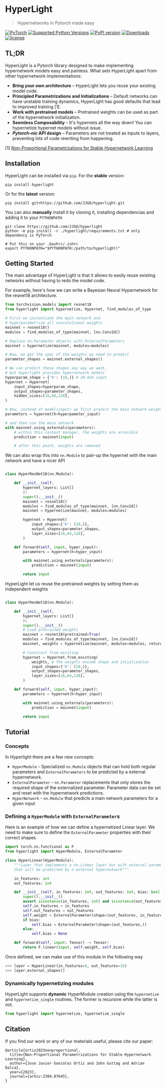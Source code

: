 # HyperLight

> Hypernetworks in Pytorch made easy

[![PyTorch](https://img.shields.io/badge/PyTorch-%23EE4C2C.svg?style=flat&amp;logo=PyTorch&amp;logoColor=white)](https://pytorch.org)
[![Supported Python Versions](https://img.shields.io/pypi/pyversions/hyperlight)](https://pypi.org/project/hyperlight/) 
[![PyPI version](https://badge.fury.io/py/hyperlight.svg)](https://badge.fury.io/py/hyperlight)
[![Downloads](https://pepy.tech/badge/hyperlight)](https://pepy.tech/project/hyperlight)
[![license](https://img.shields.io/github/license/JJGO/hyperlight.svg)](https://github.com/JJGO/hyperlight/blob/main/LICENSE)

## TL;DR

HyperLight is a Pytorch library designed to make implementing hypernetwork models easy and painless.
What sets HyperLight apart from other hypernetwork implementations:

- **Bring your own architecture** – HyperLight lets you reuse your existing model code.
- **Principled Parametrizations and Initializations** – Default networks can have unstable training dynamics, HyperLight has good defaults that lead to improved training [1].
- **Work with pretrained models** – Pretrained weights can be used as part of the hypernetwork initialization.
- **Seemless Composability** – It's hypernets all the way down! You can hypernetize hypernet models without issue.
- **_Pytorch-nic_ API design** – Parameters are not treated as inputs to layers, preventing lots of code rewriting from happening.
<!-- - **Easy weight reuse** – Once a model has its weights set, it can be used many times. -->

[1] [Non-Proportional Parametrizations for Stable Hypernetwork Learning](https://arxiv.org/abs/2304.07645)

## Installation

HyperLight can be installed via `pip`. For the **stable** version:

```shell
pip install hyperlight
```

Or for the **latest** version:

```shell
pip install git+https://github.com/JJGO/hyperlight.git
```

You can also **manually** install it by cloning it, installing dependencias and adding it to your `PYTHONPATH`:


```shell
git clone https://github.com/JJGO/hyperlight
python -m pip install -r ./hyperlight/requirements.txt # only dependency is PyTorch

# Put this on your .bashrc/.zshrc
export PYTHONPATH="$PYTHONPATH:/path/to/hyperlight)"
```


## Getting Started

The main advantage of HyperLight is that it allows to easily reuse existing networks without having to redo the model code.

For example, here's how we can write a Bayesian Neural Hypernetwork for the resnet18 architecture.

```python
from torchvision.models import resnet18
from hyperlight import hypernetize, Hypernet, find_modules_of_type

# First we instantiate the main network and
# hyperparametrize all convolutional weights
mainnet = resnet18()
modules = find_modules_of_type(mainnet, [nn.Conv2d])

# Replace nn.Parameter objects with ExternalParameters
mainnet = hypernetize(mainnet, modules=modules)

# Now, we get the spec of the weights we need to predict
parameter_shapes = mainnet.external_shapes()

# We can predict these shapes any way we want,
# but hyperlight provides hypernetwork models
hyperparam_shape = {'h': (10,)} # 10-dim input
hypernet = Hypernet(
    input_shapes=hyperparam_shape,
    output_shapes=parameter_shapes,
    hidden_sizes=[16,64,128],
)

# Now, instead of model(input) we first predict the main network weights
parameters = hypernet(h=hyperpameter_input)

# and then use the main network
with mainnet.using_externals(parameters):
    # within this context manager, the weights are accesible
    prediction = mainnet(input)

    # after this point, weights are removed
```

We can also wrap this into `nn.Module` to pair-up the hypernet with the main network and have a nicer API

```python

class HyperResNet18(nn.Module):

    def __init__(self,
        hypernet_layers: List[]
        ):
        super().__init__()
        mainnet = resnet18()
        modules = find_modules_of_type(mainnet, [nn.Conv2d])
        mainnet = hypernetize(mainnet, modules=modules)

        hypernet = Hypernet(
            input_shapes={'h': (10,)},
            output_shapes=parameter_shapes,
            layer_sizes=[16,64,128],
        )

    def forward(self, input, hyper_input):
        parameters = hypernet(h=hyper_input)

        with mainnet.using_externals(parameters):
            prediction = mainnet(input)

        return input
```


HyperLight let us reuse the pretrained weights by setting them as independent weights


```python

class HyperResNet18(nn.Module):

    def __init__(self,
        hypernet_layers: List[]
        ):
        super().__init__()
        # Load pretrained weights
        mainnet = resnet18(pretrained=True)
        modules = find_modules_of_type(mainnet, [nn.Conv2d])
        mainnet, weights = hypernetize(mainnet, modules=modules, return_values=True)

        # Construct from existing
        hypernet = Hypernet.from_existing(
            weights, # The weights encode shape and intialization
            input_shapes={'h': (10,)},
            output_shapes=parameter_shapes,
            layer_sizes=[16,64,128],
        )

    def forward(self, input, hyper_input):
        parameters = hypernet(h=hyper_input)

        with mainnet.using_externals(parameters):
            prediction = mainnet(input)

        return input
```

## Tutorial

### Concepts

In Hyperlight there are a few new concepts:

- `HyperModule` - Specialized `nn.Module` objects that can hold both regular parameters
and `ExternalParameters` to be predicted by a external hypernetwork.
- `ExternalParameter` - `nn.Parameter` replacements that only stores the required shape of the
externalized parameter. Parameter data can be set and reset with the hypernetwork predictions.
- `HyperNetwork` - `nn.Module` that predicts a main network parameters for a given input

### Defining a `HyperModule` with `ExternalParameter`s

Here is an example of how we can define a hypernetized Linear layer. We need to make sure to
define the `ExternalParameter` properties with their correct shapes

```python
import torch.nn.functional as F
from hyperlight import HyperModule, ExternalParameter

class HyperLinear(HyperModule):
    """Layer that implements a nn.Linear layer but with external parameters
    that will be predicted by a external hypernetwork"""

    in_features: int
    out_features: int

    def __init__(self, in_features: int, out_features: int, bias: bool = True) -> None:
        super().__init__()
        assert isinstance(in_features, int) and isinstance(out_features, int)
        self.in_features = in_features
        self.out_features = out_features
        self.weight = ExternalParameter(shape=(out_features, in_features))
        if bias:
            self.bias = ExternalParameter(shape=(out_features,))
        else:
            self.bias = None

    def forward(self, input: Tensor) -> Tensor:
        return F.linear(input, self.weight, self.bias)
```

Once defined, we can make use of this module in the following way


```python
>>> layer = HyperLinear(in_features=8, out_features=16)
>>> layer.external_shapes()

```

### Dynamically hypernetizing modules

HyperLight supports **dynamic** HyperModule creation using the `hypernetize` and `hypernetize_single`
routines. The former is recursive while the latter is not.

```python
from hyperlight import hypernetize, hypernetize_single


```


###


## Citation

If you find our work or any of our materials useful, please cite our paper:

```
@article{ortiz2023nonproportional,
  title={Non-Proportional Parametrizations for Stable Hypernetwork Learning},
  author={Jose Javier Gonzalez Ortiz and John Guttag and Adrian Dalca},
  year={2023},
  journal={arXiv:2304.07645},
}
```
